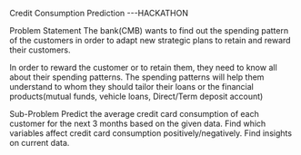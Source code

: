 Credit Consumption Prediction ---HACKATHON

Problem Statement
The bank(CMB) wants to find out the spending pattern of the customers in order to adapt new strategic plans to retain and reward their customers.

In order to reward the customer or to retain them, they need to know all about their spending patterns. The spending patterns will help them understand to whom they should tailor their loans or the financial products(mutual funds, vehicle loans, Direct/Term deposit account)

Sub-Problem
Predict the average credit card consumption of each customer for the next 3 months based on the given data.
Find which variables affect credit card consumption positively/negatively.
Find insights on current data.
